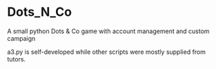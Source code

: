 # Dots_N_Co
A small python Dots &amp; Co game with account management and custom campaign 

a3.py is self-developed while other scripts were mostly supplied from tutors.  
